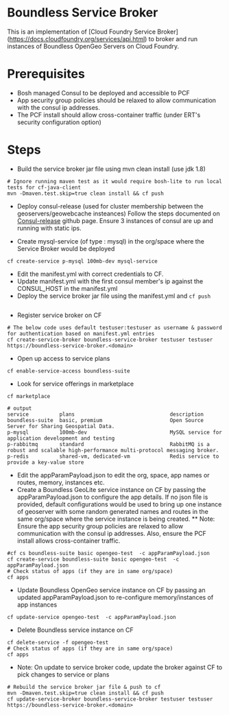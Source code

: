 # Boundless Service Broker

This is an implementation of [Cloud Foundry Service Broker] (https://docs.cloudfoundry.org/services/api.html) to broker and run instances of Boundless OpenGeo Servers on Cloud Foundry. 

# Prerequisites
* Bosh managed Consul to be deployed and accessible to PCF
* App security group policies should be relaxed to allow communication with the consul ip addresses. 
* The PCF install should allow cross-container traffic (under ERT's security configuration option)

# Steps
* Build the service broker jar file using mvn clean install (use jdk 1.8)
```
# Ignore running maven test as it would require bosh-lite to run local tests for cf-java-client
mvn -Dmaven.test.skip=true clean install && cf push
```
* Deploy consul-release (used for cluster membership between the geoservers/geowebcache insteances)
  Follow the steps documented on [Consul-release](https://github.com/cloudfoundry-incubator/consul-release) github page.
  Ensure 3 instances of consul are up and running with static ips.

* Create mysql-service (of type : mysql) in the org/space where the Service Broker would be deployed
```
cf create-service p-mysql 100mb-dev mysql-service
```
* Edit the manifest.yml with correct credentials to CF.
* Update manifest.yml with the first consul member's ip against the CONSUL_HOST in the manifest.yml
* Deploy the service broker jar file using the manifest.yml and `cf push`
```
```
* Register service broker on CF
```
# The below code uses default testuser:testuser as username & password for authentication based on manifest.yml entries
cf create-service-broker boundless-service-broker testuser testuser https://boundless-service-broker.<domain>
```
* Open up access to service plans
```
cf enable-service-access boundless-suite
```
* Look for service offerings in marketplace
```
cf marketplace

# output
service          plans                               description
boundless-suite  basic, premium                      Open Source Server for Sharing Geospatial Data.
p-mysql          100mb-dev                           MySQL service for application development and testing
p-rabbitmq       standard                            RabbitMQ is a robust and scalable high-performance multi-protocol messaging broker.
p-redis          shared-vm, dedicated-vm             Redis service to provide a key-value store
```
* Edit the appParamPayload.json to edit the org, space, app names or routes, memory, instances etc.
* Create a Boundless GeoLite service instance on CF by passing the appParamPayload.json to configure the app details. If no json file is provided, default configurations would be used to bring up one instance of geoserver with some random generated names and routes in the same org/space where the service instance is being created.
** Note: Ensure the app security group policies are relaxed to allow communication with the consul ip addresses. Also, ensure the PCF install allows cross-container traffic.

```
#cf cs boundless-suite basic opengeo-test  -c appParamPayload.json
cf create-service boundless-suite basic opengeo-test  -c appParamPayload.json
# Check status of apps (if they are in same org/space)
cf apps
```
* Update Boundless OpenGeo service instance on CF by passing an updated appParamPayload.json to re-configure memory/instances  of app instances
```
cf update-service opengeo-test  -c appParamPayload.json
```
* Delete Boundless service instance on CF 
```
cf delete-service -f opengeo-test  
# Check status of apps (if they are in same org/space)
cf apps
```
* Note: On update to service broker code, update the broker against CF to pick changes to service or plans
```
# Rebuild the service broker jar file & push to cf
mvn -Dmaven.test.skip=true clean install && cf push
cf update-service-broker boundless-service-broker testuser testuser https://boundless-service-broker.<domain>
```
